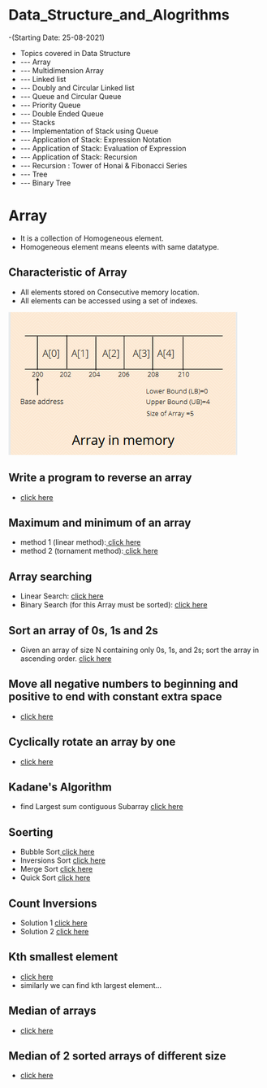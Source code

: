 # Data_Structure_and_Alogrithms

-(Starting Date: 25-08-2021)

- Topics covered in Data Structure
- --- Array
- --- Multidimension Array
- --- Linked list
- --- Doubly and Circular Linked list
- --- Queue and Circular Queue
- --- Priority Queue
- --- Double Ended Queue
- --- Stacks
- --- Implementation of Stack using Queue
- --- Application of Stack: Expression Notation
- --- Application of Stack: Evaluation of Expression
- --- Application of Stack: Recursion
- --- Recursion : Tower of Honai & Fibonacci Series
- --- Tree
- --- Binary Tree
  


# Array
- It is a collection of Homogeneous element.
- Homogeneous element means eleents with same datatype.

## Characteristic of Array
- All elements stored on Consecutive memory location.
- All elements can be accessed using a set of indexes.

<img src="https://raw.githubusercontent.com/vaibhavpandey0015/Data_Structure_and_Alogrithms/main/images/array.PNG" alt="array">

## Write a program to reverse an array 
- <a href="https://github.com/vaibhavpandey0015/Data_Structure_and_Alogrithms/blob/main/reverse.cpp" target="blank"> click here</a>

## Maximum and minimum of an array
- method 1 (linear method):<a href="https://github.com/vaibhavpandey0015/Data_Structure_and_Alogrithms/blob/main/maxandminmethod1.cpp" target="blank"> click here</a>
- method 2 (tornament method):<a href="https://github.com/vaibhavpandey0015/Data_Structure_and_Alogrithms/blob/main/maxandminmethod2.cpp" target="blank"> click here</a>

## Array searching
- Linear Search: <a href="https://github.com/vaibhavpandey0015/Data_Structure_and_Alogrithms/blob/main/linearsearch.cpp" target="blank"> click here</a>
- Binary Search (for this Array must be sorted): <a href="https://github.com/vaibhavpandey0015/Data_Structure_and_Alogrithms/blob/main/binarysearch.cpp" target="blank"> click here</a>

## Sort an array of 0s, 1s and 2s
- Given an array of size N containing only 0s, 1s, and 2s; sort the array in ascending order. <a href="https://github.com/vaibhavpandey0015/Data_Structure_and_Alogrithms/blob/main/sort012.cpp" target="blank"> click here</a>

## Move all negative numbers to beginning and positive to end with constant extra space
- <a href="https://github.com/vaibhavpandey0015/Data_Structure_and_Alogrithms/blob/main/movenegative.cpp" target="blank"> click here</a>


## Cyclically rotate an array by one
- <a href="https://github.com/vaibhavpandey0015/Data_Structure_and_Alogrithms/blob/main/rotatebyone.cpp" target="blank"> click here</a>

## Kadane's Algorithm
- find Largest sum contiguous Subarray <a href="https://github.com/vaibhavpandey0015/Data_Structure_and_Alogrithms/blob/main/kadane.cpp" target="blank"> click here</a>

## Soerting
- Bubble Sort<a href="https://github.com/vaibhavpandey0015/Data_Structure_and_Alogrithms/blob/main/bubblesort.cpp" target="blank"> click here</a>
- Inversions Sort <a href="https://github.com/vaibhavpandey0015/Data_Structure_and_Alogrithms/blob/main/inversionssort.cpp" target="blank"> click here</a>
- Merge Sort <a href="https://github.com/vaibhavpandey0015/Data_Structure_and_Alogrithms/blob/main/mergesort.cpp" target="blank"> click here</a>
- Quick Sort <a href="https://github.com/vaibhavpandey0015/Data_Structure_and_Alogrithms/blob/main/quickSort.cpp" target="blank"> click here</a>

## Count Inversions
- Solution 1 <a href="https://github.com/vaibhavpandey0015/Data_Structure_and_Alogrithms/blob/main/inversioncount1.cpp" target="blank"> click here</a>
- Solution 2 <a href="https://github.com/vaibhavpandey0015/Data_Structure_and_Alogrithms/blob/main/inversioncount2.cpp" target="blank"> click here</a>

## Kth smallest element
- <a href="https://github.com/vaibhavpandey0015/Data_Structure_and_Alogrithms/blob/main/kthsmallestno.cpp" target="blank"> click here</a>
- similarly we can find kth largest element...


## Median of arrays
- <a href="https://github.com/vaibhavpandey0015/Data_Structure_and_Alogrithms/blob/main/median.cpp" target="blank"> click here</a>

## Median of 2 sorted arrays of different size
- <a href="https://github.com/vaibhavpandey0015/Data_Structure_and_Alogrithms/blob/main/medianof2array.cpp" target="blank"> click here</a>